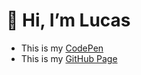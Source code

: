 # 👋 Hi, I’m Lucas

- This is my [CodePen](https://codepen.io/LucasGRM)
- This is my [GitHub Page](https://lucasregisdemoraes.github.io/)
